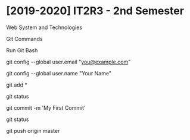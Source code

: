 # [2019-2020] IT2R3 - 2nd Semester
Web System and Technologies

Git Commands

Run Git Bash

git config --global user.email "you@example.com"

git config --global user.name "Your Name"

git add *

git status

git commit -m 'My First Commit'

git status

git push origin master

